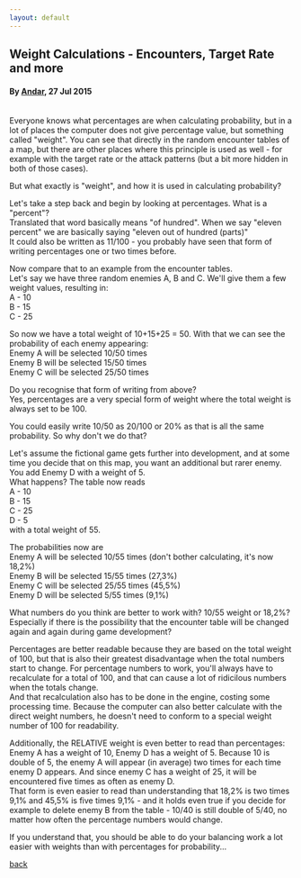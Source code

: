```yaml
---
layout: default
---
```


## Weight Calculations - Encounters, Target Rate and more

#### By [Andar](https://forums.rpgmakerweb.com/index.php?members/andar.11882/), 27 Jul 2015

<br/>
Everyone knows what percentages are when calculating probability, but in a lot of places the computer does not give percentage value, but something called "weight". You can see that directly in the random encounter tables of a map, but there are other places where this principle is used as well - for example with the target rate or the attack patterns (but a bit more hidden in both of those cases).

But what exactly is "weight", and how it is used in calculating probability?

Let's take a step back and begin by looking at percentages. What is a "percent"?<br/>
Translated that word basically means "of hundred". When we say "eleven percent" we are basically saying "eleven out of hundred (parts)"<br/>
It could also be written as 11/100 - you probably have seen that form of writing percentages one or two times before.

Now compare that to an example from the encounter tables.<br/>
Let's say we have three random enemies A, B and C. We'll give them a few weight values, resulting in:<br/>
A - 10<br/>
B - 15<br/>
C - 25

So now we have a total weight of 10+15+25 = 50. With that we can see the probability of each enemy appearing:<br/>
Enemy A will be selected 10/50 times<br/>
Enemy B will be selected 15/50 times<br/>
Enemy C will be selected 25/50 times

Do you recognise that form of writing from above?<br/>
Yes, percentages are a very special form of weight where the total weight is always set to be 100.

You could easily write 10/50 as 20/100 or 20% as that is all the same probability. So why don't we do that?

Let's assume the fictional game gets further into development, and at some time you decide that on this map, you want an additional but rarer enemy. You add Enemy D with a weight of 5.<br/>
What happens? The table now reads<br/>
A - 10<br/>
B - 15<br/>
C - 25<br/>
D - 5<br/>
with a total weight of 55.

The probabilities now are<br/>
Enemy A will be selected 10/55 times (don't bother calculating, it's now 18,2%)<br/>
Enemy B will be selected 15/55 times (27,3%)<br/>
Enemy C will be selected 25/55 times (45,5%)<br/>
Enemy D will be selected 5/55 times (9,1%)

What numbers do you think are better to work with? 10/55 weight or 18,2%? Especially if there is the possibility that the encounter table will be changed again and again during game development?

Percentages are better readable because they are based on the total weight of 100, but that is also their greatest disadvantage when the total numbers start to change. For percentage numbers to work, you'll always have to recalculate for a total of 100, and that can cause a lot of ridicilous numbers when the totals change.<br/>
And that recalculation also has to be done in the engine, costing some processing time. Because the computer can also better calculate with the direct weight numbers, he doesn't need to conform to a special weight number of 100 for readability.

Additionally, the RELATIVE weight is even better to read than percentages:<br/>
Enemy A has a weight of 10, Enemy D has a weight of 5. Because 10 is double of 5, the enemy A will appear (in average) two times for each time enemy D appears. And since enemy C has a weight of 25, it will be encountered five times as often as enemy D.<br/>
That form is even easier to read than understanding that 18,2% is two times 9,1% and 45,5% is five times 9,1% - and it holds even true if you decide for example to delete enemy B from the table - 10/40 is still double of 5/40, no matter how often the percentage numbers would change.

If you understand that, you should be able to do your balancing work a lot easier with weights than with percentages for probability...

[back](./)
